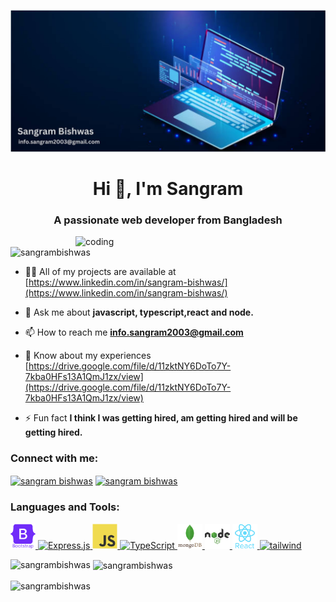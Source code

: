 ![logo](https://github.com/SangramBishwas/SangramBishwas/blob/main/banner-github.jpg)
<h1 align="center">Hi 👋, I'm Sangram</h1>
<h3 align="center">A passionate web developer from Bangladesh</h3>

<img align="right" src="https://user-images.githubusercontent.com/69011963/137184767-79a13ec7-1bb3-4341-a6da-3a149c9c159a.gif" width="400" alt="coding" />

<p align="left"> <img src="https://komarev.com/ghpvc/?username=sangrambishwas&label=Profile%20views&color=0e75b6&style=flat" alt="sangrambishwas" /> </p>

- 👨‍💻 All of my projects are available at [https://www.linkedin.com/in/sangram-bishwas/](https://www.linkedin.com/in/sangram-bishwas/)

- 💬 Ask me about **javascript, typescript,react and node.**

- 📫 How to reach me **info.sangram2003@gmail.com**

- 📄 Know about my experiences [https://drive.google.com/file/d/11zktNY6DoTo7Y-7kba0HFs13A1QmJ1zx/view](https://drive.google.com/file/d/11zktNY6DoTo7Y-7kba0HFs13A1QmJ1zx/view)

- ⚡ Fun fact **I think I was getting hired, am getting hired and will be getting hired.**

<h3 align="left">Connect with me:</h3>
<p align="left">
<a href="https://linkedin.com/in/sangram bishwas" target="blank"><img align="center" src="https://raw.githubusercontent.com/rahuldkjain/github-profile-readme-generator/master/src/images/icons/Social/linked-in-alt.svg" alt="sangram bishwas" height="30" width="40" /></a>
<a href="https://fb.com/sangram bishwas" target="blank"><img align="center" src="https://raw.githubusercontent.com/rahuldkjain/github-profile-readme-generator/master/src/images/icons/Social/facebook.svg" alt="sangram bishwas" height="30" width="40" /></a>
</p>

<h3 align="left">Languages and Tools:</h3>
<p align="left"> <a href="https://getbootstrap.com" target="_blank" rel="noreferrer"> <img src="https://raw.githubusercontent.com/devicons/devicon/master/icons/bootstrap/bootstrap-plain-wordmark.svg" alt="bootstrap" width="40" height="40"/> </a> <a href="https://expressjs.com" target="_blank" rel="noreferrer"> <img src="https://img.shields.io/badge/Express.js-000000?style=for-the-badge&logo=express&logoColor=white" alt="Express.js" /> </a> <a href="https://developer.mozilla.org/en-US/docs/Web/JavaScript" target="_blank" rel="noreferrer"> <img src="https://raw.githubusercontent.com/devicons/devicon/master/icons/javascript/javascript-original.svg" alt="javascript" width="40" height="40"/> </a> <a href="https://www.typescriptlang.org/" target="_blank"><img src="https://img.shields.io/badge/TypeScript-007ACC?style=for-the-badge&logo=typescript&logoColor=white" alt="TypeScript" /> </a> <a href="https://www.mongodb.com/" target="_blank" rel="noreferrer"> <img src="https://raw.githubusercontent.com/devicons/devicon/master/icons/mongodb/mongodb-original-wordmark.svg" alt="mongodb" width="40" height="40"/> </a> <a href="https://nodejs.org" target="_blank" rel="noreferrer"> <img src="https://raw.githubusercontent.com/devicons/devicon/master/icons/nodejs/nodejs-original-wordmark.svg" alt="nodejs" width="40" height="40"/> </a> <a href="https://reactjs.org/" target="_blank" rel="noreferrer"> <img src="https://raw.githubusercontent.com/devicons/devicon/master/icons/react/react-original-wordmark.svg" alt="react" width="40" height="40"/> </a> <a href="https://tailwindcss.com/" target="_blank" rel="noreferrer"> <img src="https://www.vectorlogo.zone/logos/tailwindcss/tailwindcss-icon.svg" alt="tailwind" width="40" height="40"/> </a> </p>

<p><img align="left" src="https://github-readme-stats.vercel.app/api/top-langs?username=sangrambishwas&show_icons=true&locale=en&layout=compact" alt="sangrambishwas" /></p>

<p>&nbsp;<img align="center" src="https://github-readme-stats.vercel.app/api?username=sangrambishwas&show_icons=true&locale=en" alt="sangrambishwas" /></p>

<p><img align="center" src="https://github-readme-streak-stats.herokuapp.com/?user=sangrambishwas&" alt="sangrambishwas" /></p>

